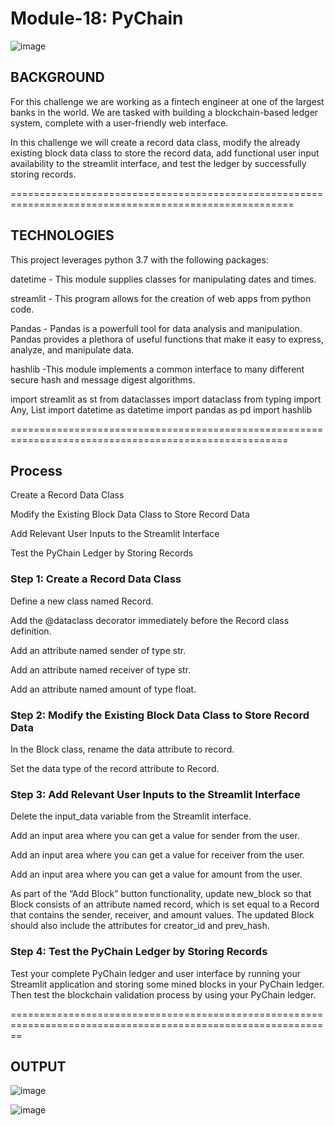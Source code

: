 # Module-18: PyChain

![image](https://user-images.githubusercontent.com/108433370/206277673-d9879d43-4905-4e92-b882-5f9927dba066.png)

## BACKGROUND

For this challenge we are working as a fintech engineer at one of the largest banks in the world. We are tasked with building a blockchain-based ledger system, complete with a user-friendly web interface.

In this challenge we will create a record data class, modify the already existing block data class to store the record data, add functional user input availability to the streamlit interface, and test the ledger by successfully storing records.

=======================================================================================================

## TECHNOLOGIES

This project leverages python 3.7 with the following packages:

datetime - This module supplies classes for manipulating dates and times.

streamlit - This program allows for the creation of web apps from python code.

Pandas - Pandas is a powerfull tool for data analysis and manipulation. Pandas provides a plethora of useful functions that make it easy to express, analyze, and manipulate data.

hashlib -This module implements a common interface to many different secure hash and message digest algorithms.

import streamlit as st
from dataclasses import dataclass
from typing import Any, List
import datetime as datetime
import pandas as pd
import hashlib

======================================================================================================

## Process

Create a Record Data Class

Modify the Existing Block Data Class to Store Record Data

Add Relevant User Inputs to the Streamlit Interface

Test the PyChain Ledger by Storing Records

### Step 1: Create a Record Data Class

Define a new class named Record.

Add the @dataclass decorator immediately before the Record class definition.

Add an attribute named sender of type str.

Add an attribute named receiver of type str.

Add an attribute named amount of type float.

### Step 2: Modify the Existing Block Data Class to Store Record Data

In the Block class, rename the data attribute to record.

Set the data type of the record attribute to Record.

### Step 3: Add Relevant User Inputs to the Streamlit Interface

Delete the input_data variable from the Streamlit interface.

Add an input area where you can get a value for sender from the user.

Add an input area where you can get a value for receiver from the user.

Add an input area where you can get a value for amount from the user.

As part of the “Add Block” button functionality, update new_block so that Block consists of an attribute named record, which is set equal to a Record that contains the sender, receiver, and amount values. The updated Block should also include the attributes for creator_id and prev_hash.

### Step 4: Test the PyChain Ledger by Storing Records

Test your complete PyChain ledger and user interface by running your Streamlit application and storing some mined blocks in your PyChain ledger. Then test the blockchain validation process by using your PyChain ledger.

==============================================================================================================

## OUTPUT

![image](https://user-images.githubusercontent.com/108433370/206283865-1857e167-e080-4fc4-9199-2bf0d0b12063.png)

![image](https://user-images.githubusercontent.com/108433370/206283917-5c4c1db6-b852-4562-b0ab-11ffdca24c3e.png)




##



